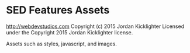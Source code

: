# SED Features Assets #
http://webdevstudios.com
Copyright (c) 2015 Jordan Kicklighter
Licensed under the Copyright 2015 Jordan Kicklighter license.

Assets such as styles, javascript, and images.